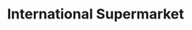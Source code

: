 ---
title: "International Supermarket"
url: /coventry/international-supermarket/
shop: convenience
---